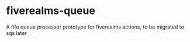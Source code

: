 # fiverealms-queue
A fifo queue processor prototype for fiverealms actions, to be migrated to sqs later
